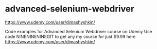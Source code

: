# advanced-selenium-webdriver
https://www.udemy.com/user/dimashyshkin/

Code examples for Advanced Selenium Webdriver course on Udemy Use code NINENINENINEGIT to get any my course for just $9.99 here https://www.udemy.com/user/dimashyshkin/
